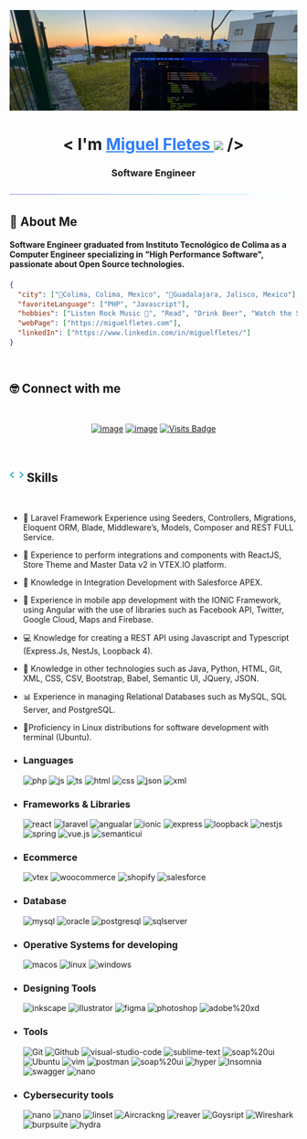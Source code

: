 <img src="./img/IMG_7490.jpg"></img>

<h1 align="center">
<b>< I'm  <a href="https://miguelfletes.com" target="blank" style="color:#2d7dfc"> Miguel Fletes </a> </b><img src="https://media.giphy.com/media/hvRJCLFzcasrR4ia7z/giphy.gif" width="35"> />
<h3 align="center">Software Engineer</h3>
</h1>

<img src="./img/bar.gif"></img>
<!--
**mfletesg/mfletesg** is a ✨ _special_ ✨ repository because its `README.md` (this file) appears on your GitHub profile.

Here are some ideas to get you started:

- 🔭 I’m currently working on ...
- 🌱 I’m currently learning ...
- 👯 I’m looking to collaborate on ...
- 🤔 I’m looking for help with ...
- 💬 Ask me about ...
- 📫 How to reach me: ...
- 😄 Pronouns: ...
- ⚡ Fun fact: ...
-->

## 🎸 About Me

#### Software Engineer graduated from Instituto Tecnológico de Colima as a Computer Engineer specializing in "High Performance Software", passionate about Open Source technologies.

```json
{
  "city": ["📍Colima, Colima, Mexico", "📍Guadalajara, Jalisco, Mexico"],
  "favoriteLanguage": ["PHP", "Javascript"],
  "hobbies": ["Listen Rock Music 🎸", "Read", "Drink Beer", "Watch the Sunset :)"],
  "webPage": ["https://miguelfletes.com"],
  "linkedIn": ["https://www.linkedin.com/in/miguelfletes/"]
}
```

<br>

## 🤓 Connect with me
<br>

<div align="center">

[![image](https://img.shields.io/badge/LinkedIn-0077B5?style=for-the-badge&logo=linkedin&logoColor=white)](https://www.linkedin.com/in/miguelfletes/)
[![image](https://img.shields.io/badge/Email-D14836?style=for-the-badge&logo=gmail&logoColor=white)](mailto:miguelfg94@outlook.com)
[![Visits Badge](https://badges.pufler.dev/visits/mfletesg/mfletesg?style=for-the-badge)](https://github.com/mfletesg)


</div>
<br>

## <img src="./img/code.webp" width ="25"><b> Skills</b>
<br>



- ‍👾 Laravel Framework Experience using Seeders, Controllers, Migrations, Eloquent ORM, Blade, Middleware’s, Models, Composer and REST FULL Service.

- 🛒 Experience to perform integrations and components with ReactJS, Store Theme and Master Data v2 in VTEX.IO platform.

- 🎨 Knowledge in Integration Development with Salesforce APEX.

- 📱 Experience in mobile app development with the IONIC Framework, using Angular with the use of libraries such as Facebook API, Twitter, Google Cloud, Maps and Firebase.
  
- ‍💻 Knowledge for creating a REST API using Javascript and Typescript (Express.Js, NestJs, Loopback 4).

- 📄 Knowledge in other technologies such as Java, Python, HTML, Git, XML, CSS, CSV, Bootstrap, Babel, Semantic UI, JQuery, JSON.
  
- 📊 Experience in managing Relational Databases such as MySQL, SQL Server, and PostgreSQL.

- 🐧Proficiency in Linux distributions for software development with terminal (Ubuntu).

- <h3> Languages </h3>
  <img src = "https://img.shields.io/badge/php-%234f5b93ff?style=for-the-badge&logo=php&logoColor=white" alt = "php" />
  <img src = "https://img.shields.io/badge/JavaScript-323330?style=for-the-badge&logo=javascript&logoColor=F7DF1E" alt = "js" />
  <img src = "https://img.shields.io/badge/TypeScript-007ACC?style=for-the-badge&logo=typescript&logoColor=white" alt = "ts" />
  <img src = "https://img.shields.io/badge/HTML5-E34F26?style=for-the-badge&logo=html5&logoColor=white" alt = "html" />
  <img src = "https://img.shields.io/badge/CSS3-1572B6?style=for-the-badge&logo=css3&logoColor=white" alt = "css" />
  <img src = "https://img.shields.io/badge/json-%239777a8ff?style=for-the-badge&logo=json&logoColor=white" alt = "json" />
  <img src = "https://img.shields.io/badge/xml-%239777a8ff?style=for-the-badge&logo=htmx&logoColor=white" alt = "xml" />

- <h3> Frameworks & Libraries </h3>
  <img src = "https://img.shields.io/badge/react-%23149ecaff?style=for-the-badge&logo=react&logoColor=white" alt = "react" />
  <img src = "https://img.shields.io/badge/laravel-%23ff2c1fff?style=for-the-badge&logo=laravel&logoColor=white" alt = "laravel" />
  <img src = "https://img.shields.io/badge/angular-%23c3002fff?style=for-the-badge&logo=angular&logoColor=white" alt = "angualar" />
  <img src = "https://img.shields.io/badge/ionic-%233a7dffff?style=for-the-badge&logo=ionic&logoColor=white" alt = "ionic" />
  <img src = "https://img.shields.io/badge/expressjs-%2390c53fff?style=for-the-badge&logo=express&logoColor=white" alt = "express" />
  <img src = "https://img.shields.io/badge/loopback4-%233f5dffff?style=for-the-badge&logo=loopback&logoColor=white" alt = "loopback" />
  <img src = "https://img.shields.io/badge/nestjs-%23e0224eff?style=for-the-badge&logo=nestjs&logoColor=white" alt = "nestjs" />
  <img src = "https://img.shields.io/badge/spring-%236db23eff?style=for-the-badge&logo=spring&logoColor=white" alt = "spring" />
  <img src = "https://img.shields.io/badge/vue.js-%2300c180ff?style=for-the-badge&logo=vue.js&logoColor=white" alt = "vue.js" />
  <img src = "https://img.shields.io/badge/semantic%20ui-%2334bdb2ff?style=for-the-badge&logo=semanticui&logoColor=white" alt = "semanticui" />
  

- <h3> Ecommerce </h3>
  <img src = "https://img.shields.io/badge/vtex.io-%23f71962ff?style=for-the-badge&logo=vtex&logoColor=white" alt = "vtex" />
  <img src = "https://img.shields.io/badge/woocommerce-%23674399ff?style=for-the-badge&logo=woocommerce&logoColor=white" alt = "woocommerce" />
  <img src = "https://img.shields.io/badge/shopify-%235b9a27ff?style=for-the-badge&logo=shopify&logoColor=white" alt = "shopify" />
  <img src = "https://img.shields.io/badge/salesforce-%2300a1e0ff?style=for-the-badge&logo=salesforce&logoColor=white" alt = "salesforce" />


- <h3> Database </h3>
  <img src = "https://img.shields.io/badge/mysql-%2300618cff?style=for-the-badge&logo=mysql&logoColor=black&titleColor=black" alt = "mysql" />
  <img src = "https://img.shields.io/badge/oracledb-%23ed1b24ff?style=for-the-badge&logo=oracle&logoColor=white" alt = "oracle" />
  <img src = "https://img.shields.io/badge/postgresql-%23336791ff?style=for-the-badge&logo=postgresql&logoColor=white" alt = "postgresql" />
  <img src = "https://img.shields.io/badge/sqlserver-%23ac353bff?style=for-the-badge&logo=sqlserver&logoColor=white" alt = "sqlserver" />


- <h3> Operative Systems for developing</h3>
  <img src = "https://img.shields.io/badge/macos-%231ba7f8ff?style=for-the-badge&logo=apple&logoColor=white" alt = "macos" />
  <img src = "https://img.shields.io/badge/linux-%23000000?style=for-the-badge&logo=linux&logoColor=white" alt = "linux" />
  <img src = "https://img.shields.io/badge/windows-%230178d4ff?style=for-the-badge&logo=windows&logoColor=white" alt = "windows" />


- <h3> Designing Tools</h3>
  <img src = "https://img.shields.io/badge/inkscape-323330?style=for-the-badge&logo=inkscape&logoColor=white" alt = "inkscape" />
  <img src = "https://img.shields.io/badge/adobe%20illustrator-%23cc7c02?style=for-the-badge&logo=adobe%20illustrator&logoColor=white" alt = "illustrator" />
  <img src = "https://img.shields.io/badge/figma-%23F24E1E.svg?style=for-the-badge&logo=figma&logoColor=white" alt = "figma" />
  <img src = "https://img.shields.io/badge/adobe%20photoshop-%230d4de0.svg?style=for-the-badge&logo=adobe%20photoshop&logoColor=white" alt = "photoshop" />
  <img src = "https://img.shields.io/badge/adobe%20xd-%23141414.svg?style=for-the-badge&logo=adobe%20xd&logoColor=white" alt = "adobe%20xd" />


- <h3>Tools</h3>
  <img src = "https://img.shields.io/badge/Git-F05032?style=for-the-badge&logo=Git&logoColor=white" alt = "Git" />
  <img src = "https://img.shields.io/badge/Github-%23121011?style=for-the-badge&logo=Github&logoColor=white" alt = "Github" />
  <img src = "https://img.shields.io/badge/VSCode-007ACC?style=for-the-badge&logo=visual-studio-code&logoColor=white" alt = "visual-studio-code" />
  <img src = "https://img.shields.io/badge/sublime%20text-323330?style=for-the-badge&logo=sublime%20text&logoColor=white" alt = "sublime-text" />
  <img src = "https://img.shields.io/badge/php%20storm-%2375137cff?style=for-the-badge&logo=phpstorm&logoColor=white" alt = "soap%20ui" />
  <img src = "https://img.shields.io/badge/ubuntu-E95420?style=for-the-badge&logo=ubuntu&logoColor=white" alt = "Ubuntu" />
  <img src = "https://img.shields.io/badge/vim-%23337827ff?style=for-the-badge&logo=vim&logoColor=white" alt = "vim" />
  <img src = "https://img.shields.io/badge/postman-FF6C37?style=for-the-badge&logo=postman&logoColor=white" alt = "postman" />
  <img src = "https://img.shields.io/badge/soap%20ui-%23137c45ff?style=for-the-badge&logo=soap%20ui&logoColor=white" alt = "soap%20ui" />
  <img src = "https://img.shields.io/badge/hyper-%2323121011?style=for-the-badge&logo=hyper&logoColor=white" alt = "hyper" />
  <img src = "https://img.shields.io/badge/Insomnia-%23590f5eff?style=for-the-badge&logo=Insomnia&logoColor=white" alt = "Insomnia" />
  <img src = "https://img.shields.io/badge/swagger-%23258a15ff?style=for-the-badge&logo=swagger&logoColor=white" alt = "swagger" />
  <img src = "https://img.shields.io/badge/nano-%23000000?style=for-the-badge&logo=nano&logoColor=white" alt = "nano" />

- <h3>Cybersecurity tools</h3>
    <img src = "https://img.shields.io/badge/kali%20Linux-%23000000?style=for-the-badge&logo=kali%20linux&logoColor=white" alt = "nano" />
    <img src = "https://img.shields.io/badge/John%20the%20Ripper-%23000000?style=for-the-badge&logo=htmx&logoColor=white" alt = "nano" />
    <img src = "https://img.shields.io/badge/linset-%23000000?style=for-the-badge&logo=hyper&logoColor=white" alt = "linset" />
    <img src = "https://img.shields.io/badge/Aircrackng-%23000000?style=for-the-badge&logo=hyper&logoColor=white" alt = "Aircrackng" />
    <img src = "https://img.shields.io/badge/reaver%20wps-%23000000?style=for-the-badge&logo=hyper&logoColor=white" alt = "reaver" />
    <img src = "https://img.shields.io/badge/Goysript-%23000000?style=for-the-badge&logo=hyper&logoColor=white" alt = "Goysript" />
    <img src = "https://img.shields.io/badge/Wireshark-%23000000?style=for-the-badge&logo=Wireshark&logoColor=white" alt = "Wireshark" />
    <img src = "https://img.shields.io/badge/burpsuite-%23000000?style=for-the-badge&logo=burpsuite&logoColor=white" alt = "burpsuite" />
    <img src = "https://img.shields.io/badge/hydra-%23000000?style=for-the-badge&logo=hyper&logoColor=white" alt = "hydra" />